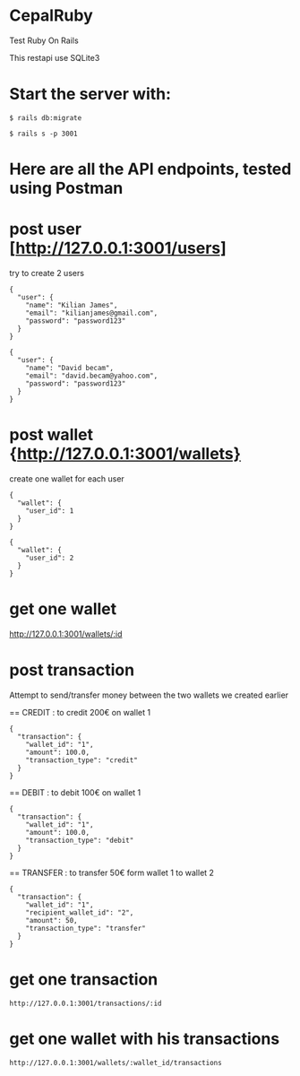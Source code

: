 # CepalRuby
Test Ruby On Rails

This restapi use SQLite3

# Start the server with:

```
$ rails db:migrate
```

```
$ rails s -p 3001
```

# Here are all the API endpoints, tested using Postman

# post user [http://127.0.0.1:3001/users]
try to create 2 users
```
{
  "user": {
    "name": "Kilian James",
    "email": "kilianjames@gmail.com",
    "password": "password123"
  }
}
```

```
{
  "user": {
    "name": "David becam",
    "email": "david.becam@yahoo.com",
    "password": "password123"
  }
}
```

# post wallet {http://127.0.0.1:3001/wallets}
create one wallet for each user
```
{
  "wallet": {
    "user_id": 1
  }
}
```

```
{
  "wallet": {
    "user_id": 2
  }
}
```

# get one wallet

http://127.0.0.1:3001/wallets/:id

# post transaction

Attempt to send/transfer money between the two wallets we created earlier

== CREDIT : to credit 200€ on wallet 1
```
{
  "transaction": {
    "wallet_id": "1",  
    "amount": 100.0,  
    "transaction_type": "credit"
  }
}
```

== DEBIT : to debit 100€ on wallet 1
```
{
  "transaction": {
    "wallet_id": "1",  
    "amount": 100.0,  
    "transaction_type": "debit"
  }
}
```

== TRANSFER : to transfer 50€ form wallet 1 to wallet 2
```
{
  "transaction": {
    "wallet_id": "1",  
    "recipient_wallet_id": "2",  
    "amount": 50,  
    "transaction_type": "transfer"
  }
}
```

# get one transaction

```
http://127.0.0.1:3001/transactions/:id
```

# get one wallet with his transactions
```
http://127.0.0.1:3001/wallets/:wallet_id/transactions
```
